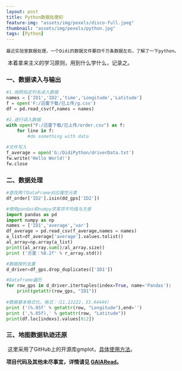 ```yaml
---
layout: post
title: Python数据处理初
feature-img: "assets/img/pexels/disco-full.jpeg"
thumbnail: "assets/img/pexels/python.jpg"
tags: [Python]
---
```

 	最近实验室数据处理，一个Didi的数据文件要四千万条数据左右，了解了一下python。

​	本着拿来主义的学习原则，用到什么学什么，记录之。

### 一、数据读入与输出

~~~ python
#1.按照指定列名读入数据
names = ['ID1','ID2','time','Longitude','Latitude']
f = open('F:/迅雷下载/已上传/g.csv')
df = pd.read_csv(f,names = names)

#2.逐行读入数据
with open("F:/迅雷下载/已上传/order.csv") as f:
    for line in f:
        #do something with data
        
#文件写入
f_average = open('G:/DidiPython/driverData.txt')
fw.write('Hello World!')
fw.close
~~~

### 二、数据处理

~~~python
#查找两个DataFrame对应属性元素
df_order['ID2'].isin(dd_gps['ID2'])

#使用pandas和numpy求某项平均值与方差
import pandas as pd
import numpy as np
names = ['ID1','average','var']
df_average = pd.read_csv(f_average,names = names)
a_list=df_average['average'].values.tolist()
al_array=np.array(a_list)
print((al_array.sum()/al_array.size))
print ('方差：%0.2f' % r_array.std())

#数据按列去重
d_driver=df_gps.drop_duplicates(['ID1'])

#Dataframe遍历
for row_gps in d_driver.itertuples(index=True, name='Pandas'):
    print(getattr(row_gps, "ID1"))
    
#数据基本格式化，格式：（11.22222，33.44444）
print ('(%.05f' % getattr(row, "Longitude"),end='')
print (',%.05f),' % getattr(row, "Latitude"))
print(df.loc[indexs].values[0:2])
~~~

### 三、地图数据轨迹还原

​	这里采用了GitHub上的开源库gmplot，[具体使用方法](https://github.com/vgm64/gmplot)。




**项目代码及其他未尽事宜，详情请见 [GAIARead](https://github.com/ztygalaxy/GAIARead)。**